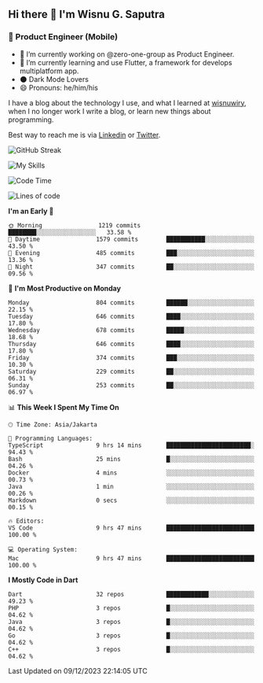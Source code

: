 ## Hi there 👋 I'm Wisnu G. Saputra

### :mobile_phone_off: Product Engineer (Mobile)

- 🔭 I’m currently working on @zero-one-group as Product Engineer.
- 🌱 I’m currently learning and use Flutter, a framework for develops multiplatform app.
- 🌑 Dark Mode Lovers
- 😄 Pronouns: he/him/his

I have a blog about the technology I use, and what I learned at [wisnuwiry](https://wisnuwiry.space/), when I no longer work I write a blog, or learn new things about programming.

Best way to reach me is via [Linkedin](https://www.linkedin.com/in/wisnu-saputra/) or [Twitter](https://twitter.com/wisnuwiry).

![GitHub Streak](https://streak-stats.demolab.com?user=wisnuwiry&theme=dark&hide_border=true)

![My Skills](https://skillicons.dev/icons?i=dart,flutter,kotlin,swift,go,js,css,neovim,git,linux&perline=5)

<!--START_SECTION:waka-->
![Code Time](http://img.shields.io/badge/Code%20Time-879%20hrs%2040%20mins-blue)

![Lines of code](https://img.shields.io/badge/From%20Hello%20World%20I%27ve%20Written-4.6%20million%20lines%20of%20code-blue)

**I'm an Early 🐤** 

```text
🌞 Morning                1219 commits        ████████░░░░░░░░░░░░░░░░░   33.58 % 
🌆 Daytime                1579 commits        ███████████░░░░░░░░░░░░░░   43.50 % 
🌃 Evening                485 commits         ███░░░░░░░░░░░░░░░░░░░░░░   13.36 % 
🌙 Night                  347 commits         ██░░░░░░░░░░░░░░░░░░░░░░░   09.56 % 
```
📅 **I'm Most Productive on Monday** 

```text
Monday                   804 commits         ██████░░░░░░░░░░░░░░░░░░░   22.15 % 
Tuesday                  646 commits         ████░░░░░░░░░░░░░░░░░░░░░   17.80 % 
Wednesday                678 commits         █████░░░░░░░░░░░░░░░░░░░░   18.68 % 
Thursday                 646 commits         ████░░░░░░░░░░░░░░░░░░░░░   17.80 % 
Friday                   374 commits         ███░░░░░░░░░░░░░░░░░░░░░░   10.30 % 
Saturday                 229 commits         ██░░░░░░░░░░░░░░░░░░░░░░░   06.31 % 
Sunday                   253 commits         ██░░░░░░░░░░░░░░░░░░░░░░░   06.97 % 
```


📊 **This Week I Spent My Time On** 

```text
🕑︎ Time Zone: Asia/Jakarta

💬 Programming Languages: 
TypeScript               9 hrs 14 mins       ████████████████████████░   94.43 % 
Bash                     25 mins             █░░░░░░░░░░░░░░░░░░░░░░░░   04.26 % 
Docker                   4 mins              ░░░░░░░░░░░░░░░░░░░░░░░░░   00.73 % 
Java                     1 min               ░░░░░░░░░░░░░░░░░░░░░░░░░   00.26 % 
Markdown                 0 secs              ░░░░░░░░░░░░░░░░░░░░░░░░░   00.15 % 

🔥 Editors: 
VS Code                  9 hrs 47 mins       █████████████████████████   100.00 % 

💻 Operating System: 
Mac                      9 hrs 47 mins       █████████████████████████   100.00 % 
```

**I Mostly Code in Dart** 

```text
Dart                     32 repos            ████████████░░░░░░░░░░░░░   49.23 % 
PHP                      3 repos             █░░░░░░░░░░░░░░░░░░░░░░░░   04.62 % 
Java                     3 repos             █░░░░░░░░░░░░░░░░░░░░░░░░   04.62 % 
Go                       3 repos             █░░░░░░░░░░░░░░░░░░░░░░░░   04.62 % 
C++                      3 repos             █░░░░░░░░░░░░░░░░░░░░░░░░   04.62 % 
```




 Last Updated on 09/12/2023 22:14:05 UTC
<!--END_SECTION:waka-->
